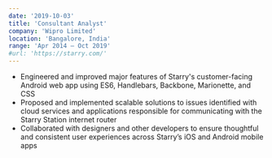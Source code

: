 ```yaml
---
date: '2019-10-03'
title: 'Consultant Analyst'
company: 'Wipro Limited'
location: 'Bangalore, India'
range: 'Apr 2014 – Oct 2019'
#url: 'https://starry.com/'
---
```


- Engineered and improved major features of Starry's customer-facing Android web app using ES6, Handlebars, Backbone, Marionette, and CSS
- Proposed and implemented scalable solutions to issues identified with cloud services and applications responsible for communicating with the Starry Station internet router
- Collaborated with designers and other developers to ensure thoughtful and consistent user experiences across Starry’s iOS and Android mobile apps
